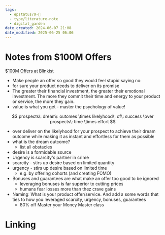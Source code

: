 ```yaml
---
tags:
  - epstatus/0-🌰
  - type/literature-note
  - digital_garden
date_created: 2024-06-07 21:08
date_modified: 2025-06-25 06:06
---
```

# Notes from $100M Offers

[$100M Offers at Blinkist](https://www.blinkist.com/de/app/books/100m-offers-en)
+ Make people an offer so good they would feel stupid saying no
+ for sure your product needs to deliver on its promise
+ The greater their financial investment, the greater their emotional investment. The more they commit their time and energy to your product or service, the more they gain.
+ value is what you get - master the psychology of value!

$$
prospects\: dream\: outomes \times likelyhood\: of\: success \over prospects\: time \times effort
$$

+ over deliver on the likelyhood for your prospect to achieve their dream outcome while making it as instant and effortless for them as possible
+ what is the dream outcome?
	+ list all obstacles
+ desire is a formidable source
+ Urgency is scarcity's partner in crime
+ scarcity - stirs up desire based on limited quantity
+ urgency - stirs up desire based on limited time
	+ e.g. by offering cohorts (and creating FOMO)
+ Bonuses and guarantees are what make an offer too good to be ignored
	+ leveraging bonuses is far superior to cutting prices
	+ humans fear losses more than thez crave gains
+ Naming: What is your product offer/service. And add a some words that ties to how you leveraged scarcity, urgency, bonuses, guarantees
	+ 80% off Master your Money Master class

# Linking
